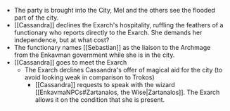 - The party is brought into the City, Mel and the others see the flooded part of the city.
- [[Cassandra]] declines the Exarch's hospitality, ruffling the feathers of a functionary who reports directly to the Exarch.  She demands her independence, but at what cost?
- The functionary names [[Sebastian]] as the liaison to the Archmage from the Enkavman government while she is in the city.
- [[Cassandra]] goes to meet the Exarch
	- The Exarch declines Cassandra's offer of magical aid for the city (to avoid looking weak in comparison to Trokos)
		- [[Cassandra]] requests to speak with the wizard [[EnkavmaNPCs#Zartanalos, the Wise|Zartanalos]].  The Exarch allows it on the condition that she is present.